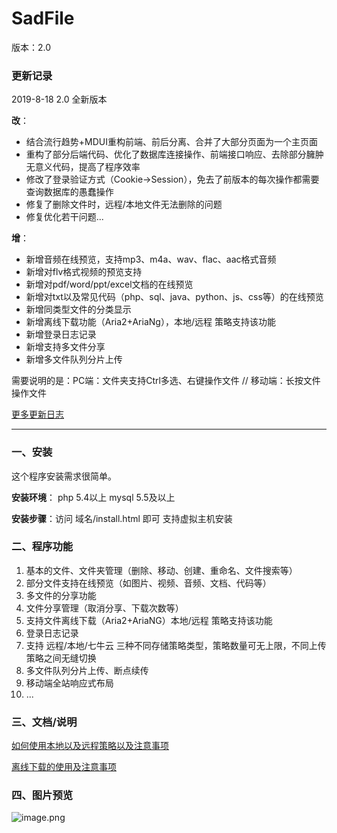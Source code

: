 # SadFile

版本：2.0


### 更新记录

2019-8-18 2.0 全新版本

**改**：

- 结合流行趋势+MDUI重构前端、前后分离、合并了大部分页面为一个主页面
- 重构了部分后端代码、优化了数据库连接操作、前端接口响应、去除部分臃肿无意义代码，提高了程序效率
- 修改了登录验证方式（Cookie->Session），免去了前版本的每次操作都需要查询数据库的愚蠢操作
- 修复了删除文件时，远程/本地文件无法删除的问题
- 修复优化若干问题...


**增**：

- 新增音频在线预览，支持mp3、m4a、wav、flac、aac格式音频
- 新增对flv格式视频的预览支持
- 新增对pdf/word/ppt/excel文档的在线预览
- 新增对txt以及常见代码（php、sql、java、python、js、css等）的在线预览
- 新增同类型文件的分类显示
- 新增离线下载功能（Aria2+AriaNg），本地/远程 策略支持该功能
- 新增登录日志记录
- 新增支持多文件分享
- 新增多文件队列分片上传


需要说明的是：PC端：文件夹支持Ctrl多选、右键操作文件 // 移动端：长按文件操作文件

[更多更新日志](https://github.com/shuyudao/sadfile/wiki/%E6%9B%B4%E6%96%B0%E6%97%A5%E5%BF%97)

------



### 一、安装

这个程序安装需求很简单。

**安装环境**： php  5.4以上  mysql 5.5及以上

**安装步骤**：访问 域名/install.html 即可 支持虚拟主机安装


### 二、程序功能

1. 基本的文件、文件夹管理（删除、移动、创建、重命名、文件搜索等）
2. 部分文件支持在线预览（如图片、视频、音频、文档、代码等）
3. 多文件的分享功能
4. 文件分享管理（取消分享、下载次数等）
5. 支持文件离线下载（Aria2+AriaNG）本地/远程 策略支持该功能
6. 登录日志记录
7. 支持 远程/本地/七牛云 三种不同存储策略类型，策略数量可无上限，不同上传策略之间无缝切换
8. 多文件队列分片上传、断点续传
9. 移动端全站响应式布局
10. ...

### 三、文档/说明

[如何使用本地以及远程策略以及注意事项](https://github.com/shuyudao/sadfile/wiki/%E8%BF%9C%E7%A8%8B%E7%AD%96%E7%95%A5%E7%9A%84%E4%BD%BF%E7%94%A8%E6%B3%A8%E6%84%8F%E4%BA%8B%E9%A1%B9)

[离线下载的使用及注意事项](https://github.com/shuyudao/sadfile/wiki/%E7%A6%BB%E7%BA%BF%E4%B8%8B%E8%BD%BD%E7%9A%84%E4%BD%BF%E7%94%A8%E5%8F%8A%E6%B3%A8%E6%84%8F%E4%BA%8B%E9%A1%B9)

### 四、图片预览

![image.png](https://i.loli.net/2019/08/18/CLlV8DsxwRnoNa5.png)

